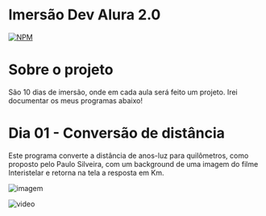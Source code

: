 # Imersão Dev Alura 2.0
[![NPM](https://img.shields.io/npm/l/react)](https://github.com/joaobruno05/imersaoAlura2.0/blob/main/license.txt)

# Sobre o projeto

São 10 dias de imersão, onde em cada aula será feito um projeto. Irei documentar os meus programas abaixo!

# Dia 01 - Conversão de distância

Este programa converte a distância de anos-luz para quilômetros, como proposto pelo Paulo Silveira, com um background de uma imagem do filme Interistelar e retorna na tela a resposta em Km.

![imagem](https://github.com/joaobruno05/imersaoAlura2.0/blob/main/Conversor%20de%20dist%C3%A2ncia.png)

![video](https://github.com/joaobruno05/imersaoAlura2.0/blob/main/Conversor-de-dist%C3%A2ncia.gif)
